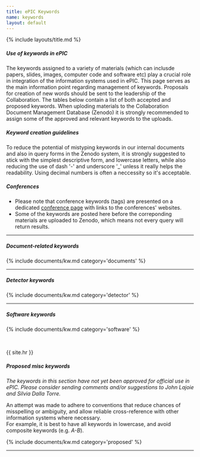 ```yaml
---
title: ePIC Keywords
name: keywords
layout: default
---
```

{% include layouts/title.md %}


##### Use of keywords in ePIC

The keywords assigned to a variety of materials (which can inclusde papers,
slides, images, computer code and software etc) play a crucial role in
integration of the information systems used in ePIC. This page serves as
the main information point regarding management of keywords. Proposals
for creation of new words should be sent to the leadership of the Collaboration.
The tables below contain a list of both accepted and proposed keywords.
When uploding materials to the Collaboration Document Management Database
(Zenodo) it is strongly recommended to assign some of the approved and
relevant keywords to the uploads.

##### Keyword creation guidelines

To reduce the potential of mistyping keywords in our internal documents and
also in query forms in the Zenodo system, it is strongly suggested to stick
with the simplest descriptive form, and lowercase letters, while also reducing
the use of dash '-' and underscore '_' unless it really helps the readability.
Using decimal numbers is often a neccessity so it's acceptable.

##### Conferences

* Please note that conference keywords (tags) are presented on a dedicated [conference page](/meetings/conferences.html) with links to the conferences' websites.
* Some of the keywords are posted here before the correponding materials are uploaded to Zenodo, which means not every query will return results.


---

##### Document-related keywords
{% include documents/kw.md category='documents' %}

---

##### Detector keywords
{% include documents/kw.md category='detector' %}

<a id="software"></a>

---

##### Software keywords
{% include documents/kw.md category='software' %}

<br/>

{{ site.hr }}

##### Proposed misc keywords

_The keywords in this section have not yet been approved for official use in ePIC. Please consider sending comments and/or suggestions to John Lajoie and Silvia Dalla Torre._

An attempt was made to adhere to conventions that reduce chances of misspelling or ambiguity, and allow
reliable cross-reference with other information systems where necessary.<br/> For example, it is best to have
all keywords in lowercase, and avoid composite keywords (e.g. _A-B_).

{% include documents/kw.md category='proposed' %}




---